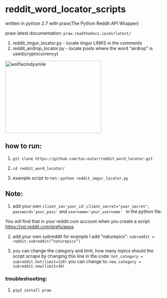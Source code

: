 # reddit_word_locator_scripts
written in python 2.7 with praw(The Python Reddit API Wrapper)

praw latest documentation: ```praw.readthedocs.io/en/latest/```
1. reddit_imgur_locator.py - locate imgur LINKS in the comments
2. reddit_airdrop_locator.py - locate posts where the word "airdrop" is used(cryptocurrency)

<img src="https://steemitimages.com/0x0/https://s26.postimg.org/kt2mmrnkp/21434163_493613564331005_3460030575690121216_n.jpg" alt="wolfiecindysmile" style="width:304px;height:228px;">

## how to run: 
1. ```git clone https://github.com/tai-euler/reddit_word_locator.git```
2. ```cd reddit_word_locator/```

3. example script to run : ```python reddit_imgur_locator.py```

## Note: 
1. add your own  ```client_id='your_id'```,```client_secret="your_secret"```, ```password='your_pass'``` and  ```username='your_username' ```
in the python file.

You will find that in your reddit.com account when you create a script https://ssl.reddit.com/prefs/apps

2. add your own subreddit for example I add "naturepics": 
```subreddit = reddit.subreddit(“naturepics”)```

3. you can change the category and limit, how many topics should the script scrape by changing this line in the code:  ```hot_category = subreddit.hot(limit=120)```
you can change to: 
 ```new_category = subreddit.new(limit=30)```


### troubleshooting: 
1. ```pip3 install praw```
